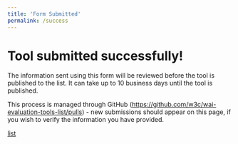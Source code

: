 ```yaml
---
title: 'Form Submitted'
permalink: /success
---
```


# Tool submitted successfully!

The information sent using this form will be reviewed before the tool is published to the list. It can take up to 10 business days until the tool is published.

This process is managed through GitHub (<a href="https://github.com/w3c/wai-evaluation-tools-list/pulls">https://github.com/w3c/wai-evaluation-tools-list/pulls</a>) - new submissions should appear on this page, if you wish to verify the information you have provided.

[list](/list-of-evaluation-tools/)